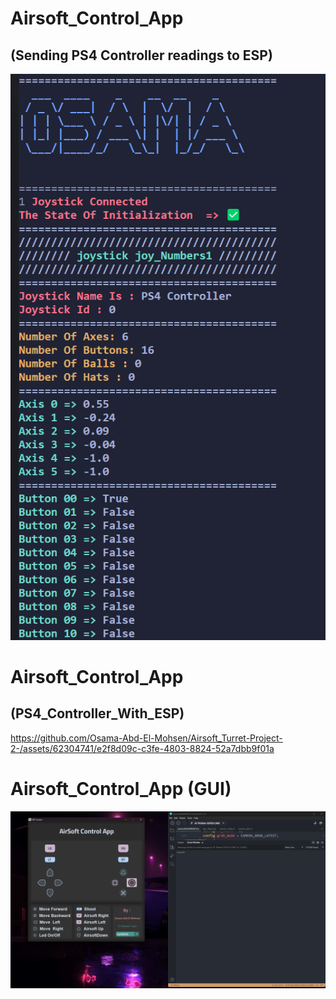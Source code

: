 ﻿

# Airsoft_Control_App 
## (Sending PS4 Controller readings to ESP)
![Alt text](/Assets/PS4_2_ESP.png)

# Airsoft_Control_App 
## (PS4_Controller_With_ESP)
https://github.com/Osama-Abd-El-Mohsen/Airsoft_Turret-Project-2-/assets/62304741/e2f8d09c-c3fe-4803-8824-52a7dbb9f01a



# Airsoft_Control_App (GUI)
![Alt text](</Assets/GUI_App_With_ESP.png>)
